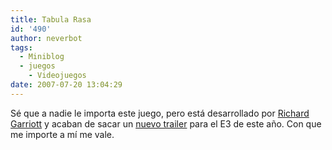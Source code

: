 ```yaml
---
title: Tabula Rasa
id: '490'
author: neverbot
tags:
  - Miniblog
  - juegos
    - Videojuegos
date: 2007-07-20 13:04:29
---
```


Sé que a nadie le importa este juego, pero está desarrollado por [Richard Garriott](http://en.wikipedia.org/wiki/Richard_garriot) y acaban de sacar un [nuevo trailer](http://files.filefront.com/Tabula_Rasa_E3_2007_Trailer_1/;8017419;/fileinfo.html) para el E3 de este año. Con que me importe a mí me vale.